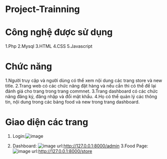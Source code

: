 # Project-Trainning
# Công nghệ được sử dụng
1.Php
2.Mysql
3.HTML
4.CSS
5.Javascript
# Chức năng
1.Người truy cập và người dùng có thể xem nội dung các trang store và new title.
2.Trang web có các chức năng đặt hàng và nếu cần thì có thể để lại đánh giá cho trang trong trang  commnet.
3.Trang dashboard có các chức năng đăng ký, đăng nhập và đổi mật khẩu.
4.Họ có thể quản lý các thông tin, nội dung trong các bảng food và new trong trang dashboard.
# Giao diện các trang 
1. Login:![image](https://github.com/user-attachments/assets/90608c2c-b9e6-4013-adca-b0e289f662db)

2. Dashboard: ![image](https://github.com/user-attachments/assets/f457a8f6-c46c-4212-bf1b-96a2bb3bd2f8)
    url:http://127.0.0.1:8000/admin
3.Food Page: ![image](https://github.com/user-attachments/assets/37110e7e-7ca5-4569-be3f-dccd79296650)
    url:http://127.0.0.1:8000/store
